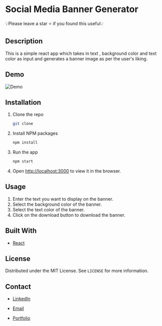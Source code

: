 # Social Media Banner Generator

💡Please leave a star ⭐️ if you found this useful💡

## Description

This is a simple react app which takes in text , background color and text color as input and generates a banner image as per the user's liking.

## Demo

![Demo]()

## Installation

1. Clone the repo
   ```sh
   git clone
   ```
2. Install NPM packages
   ```sh
   npm install
   ```
3. Run the app
   ```sh
   npm start
   ```
4. Open [http://localhost:3000](http://localhost:3000) to view it in the browser.

## Usage

1. Enter the text you want to display on the banner.
2. Select the background color of the banner.
3. Select the text color of the banner.
4. Click on the download button to download the banner.

## Built With

- [React](https://reactjs.org/)

## License

Distributed under the MIT License. See `LICENSE` for more information.

## Contact

- [LinkedIn](https://www.linkedin.com/in/stephinreji/)

- [Email](mailto:stephinreji123@gmail.com)

- [Portfolio](https://stephinreji.com/)
